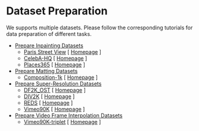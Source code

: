 # Dataset Preparation

We supports multiple datasets. Please follow the corresponding tutorials for data preparation of different tasks.

- [Prepare Inpainting Datasets](inpainting_datasets.md)
  - [Paris Street View](inpainting_datasets.md#paris-street-view-dataset) \[ [Homepage](https://github.com/pathak22/context-encoder/issues/24) \]
  - [CelebA-HQ](inpainting_datasets.md#celeba-hq-dataset) \[ [Homepage](https://github.com/tkarras/progressive_growing_of_gans#preparing-datasets-for-training) \]
  - [Places365](inpainting_datasets.md#places365-dataset) \[ [Homepage](http://places2.csail.mit.edu/) \]
- [Prepare Matting Datasets](matting_datasets.md)
  - [Composition-1k](matting_datasets.md#composition-1k-dataset) \[ [Homepage](https://sites.google.com/view/deepimagematting) \]
- [Prepare Super-Resolution Datasets](super_resolution_datasets.md)
  - [DF2K_OST](super_resolution_datasets.md#df2kost-dataset) \[ [Homepage](https://github.com/xinntao/Real-ESRGAN/blob/master/docs/Training.md) \]
  - [DIV2K](super_resolution_datasets.md#div2k-dataset) \[ [Homepage](https://data.vision.ee.ethz.ch/cvl/DIV2K/) \]
  - [REDS](super_resolution_datasets.md#reds-dataset) \[ [Homepage](https://seungjunnah.github.io/Datasets/reds.html) \]
  - [Vimeo90K](super_resolution_datasets.md#vimeo90k-dataset) \[ [Homepage](http://toflow.csail.mit.edu) \]
- [Prepare Video Frame Interpolation Datasets](video_interpolation_datasets.md)
  - [Vimeo90K-triplet](video_interpolation_datasets.md#vimeo90k-triplet-dataset) \[ [Homepage](http://toflow.csail.mit.edu) \]
